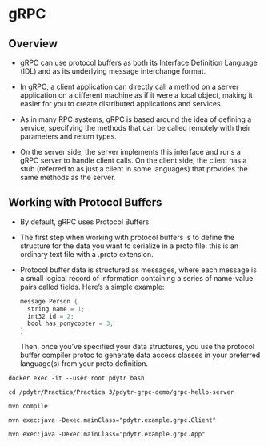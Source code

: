 # gRPC
## Overview
- gRPC can use protocol buffers as both its Interface Definition Language (IDL) and as its underlying message interchange format.

- In gRPC, a client application can directly call a method on a server application on a different machine as if it were a local object, making it easier for you to create distributed applications and services.

-  As in many RPC systems, gRPC is based around the idea of defining a service, specifying the methods that can be called remotely with their parameters and return types.

- On the server side, the server implements this interface and runs a gRPC server to handle client calls. On the client side, the client has a stub (referred to as just a client in some languages) that provides the same methods as the server.

## Working with Protocol Buffers

- By default, gRPC uses Protocol Buffers

- The first step when working with protocol buffers is to define the structure for the data you want to serialize in a proto file: this is an ordinary text file with a .proto extension. 

- Protocol buffer data is structured as messages, where each message is a small logical record of information containing a series of name-value pairs called fields. Here’s a simple example:
  ```java
  message Person {
    string name = 1;
    int32 id = 2;
    bool has_ponycopter = 3;
  }
  ```
  Then, once you’ve specified your data structures, you use the protocol buffer compiler protoc to generate data access classes in your preferred language(s) from your proto definition.


`docker exec -it --user root pdytr bash`

`cd /pdytr/Practica/Practica 3/pdytr-grpc-demo/grpc-hello-server`

`mvn compile`

`mvn exec:java -Dexec.mainClass="pdytr.example.grpc.Client"`

`mvn exec:java -Dexec.mainClass="pdytr.example.grpc.App"`


